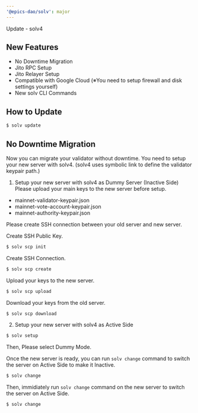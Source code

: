 ```yaml
---
'@epics-dao/solv': major
---
```


Update - solv4

## New Features

- No Downtime Migration
- Jito RPC Setup
- Jito Relayer Setup
- Compatible with Google Cloud (※You need to setup firewall and disk settings yourself)
- New solv CLI Commands

## How to Update

```bash
$ solv update
```

## No Downtime Migration

Now you can migrate your validator without downtime.
You need to setup your new server with solv4.
(solv4 uses symbolic link to define the validator keypair path.)

1. Setup your new server with solv4 as Dummy Server (Inactive Side)
   Please upload your main keys to the new server before setup.

- mainnet-validator-keypair.json
- mainnet-vote-account-keypair.json
- mainnet-authority-keypair.json

Please create SSH connection between your old server and new server.

Create SSH Public Key.

```bash
$ solv scp init
```

Create SSH Connection.

```bash
$ solv scp create
```

Upload your keys to the new server.

```bash
$ solv scp upload
```

Download your keys from the old server.

```bash
$ solv scp download
```

2. Setup your new server with solv4 as Active Side

```bash
$ solv setup
```

Then, Please select Dummy Mode.

Once the new server is ready, you can run `solv change` command to switch the server on Active Side to make it Inactive.

```bash
$ solv change
```

Then, immidiately run `solv change` command on the new server to switch the server on Active Side.

```bash
$ solv change
```
